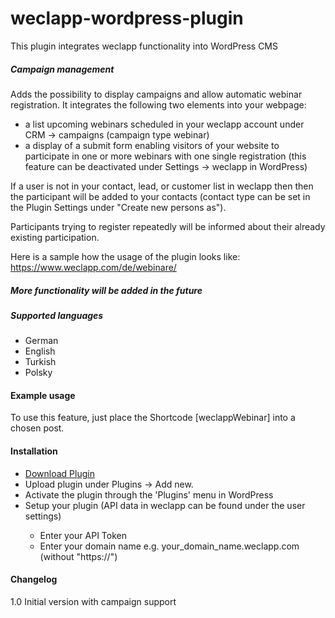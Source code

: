 # weclapp-wordpress-plugin

This plugin integrates weclapp functionality into WordPress CMS

<h5>Campaign management</h5>
Adds the possibility to display campaigns and allow automatic webinar registration. It integrates the following two elements into your webpage:


* a list upcoming webinars scheduled in your weclapp account under CRM -> campaigns (campaign type webinar)
* a display of a submit form enabling visitors of your website to participate in one or more webinars with one single registration (this feature can be deactivated under Settings -> weclapp in WordPress)

If a user is not in your contact, lead, or customer list in weclapp then then the participant will be added to your contacts (contact type can be set in the Plugin Settings 
under "Create new persons as").

Participants trying to register repeatedly will be informed about their already existing participation.

Here is a sample how the usage of the plugin looks like:
https://www.weclapp.com/de/webinare/

<h5>More functionality will be added in the future</h5>

<h5>Supported languages</h5>
<ul>
<li>German</li>
<li>English</li>
<li>Turkish</li>
<li>Polsky</li>
</ul>

<h4> Example usage </h4>
To use this feature, just place the Shortcode [weclappWebinar] into a chosen post.

<h4>Installation</h4>
<ul>
<li><a href="https://github.com/ertanoe/wordpress-plugin/archive/master.zip">Download Plugin</a></li>
<li>Upload plugin under Plugins -> Add new.</li>
<li>Activate the plugin through the 'Plugins' menu in WordPress</li>
<li>Setup your plugin (API data in weclapp can be found under the user settings)</li>
<ul> 
  <li>Enter your API Token</li>
  <li>Enter your domain name e.g. your_domain_name.weclapp.com (without "https://")</li>
</ul>
</ul>
<h4>Changelog</h4>

1.0 Initial version with campaign support


